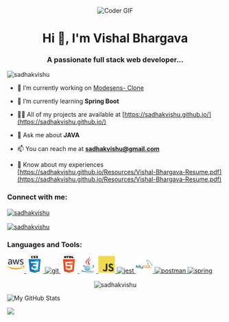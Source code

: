 
<p align="center">

<img src="https://media.giphy.com/media/SWoSkN6DxTszqIKEqv/giphy.gif" alt="Coder GIF" width="500" height="400">


</p>
<h1 align="center">Hi 👋, I'm Vishal Bhargava</h1>
<h3 align="center">A passionate full stack web developer...</h3>

<p align="left"> <img src="https://komarev.com/ghpvc/?username=sadhakvishu&label=Profile%20views&color=0e75b6&style=flat" alt="sadhakvishu" /> </p>



- 🔭 I’m currently working on [Modesens- Clone](https://github.com/sadhakvishu/Slytherin)
- 🌱 I’m currently learning **Spring Boot**
- 👨‍💻 All of my projects are available at [https://sadhakvishu.github.io/](https://sadhakvishu.github.io/)
- 💬 Ask me about **JAVA**
- 📫 You can reach me at **sadhakvishu@gmail.com**

- 📄 Know about my experiences [https://sadhakvishu.github.io/Resources/Vishal-Bhargava-Resume.pdf](https://sadhakvishu.github.io/Resources/Vishal-Bhargava-Resume.pdf)

<h3 align="left">Connect with me:</h3>
<p align="left">
<a href="https://linkedin.com/in/sadhakvishu" target="blank"><img align="center" src="https://raw.githubusercontent.com/rahuldkjain/github-profile-readme-generator/master/src/images/icons/Social/linked-in-alt.svg" alt="sadhakvishu" height="30" width="40" /></a>

<a href="https://www.hackerrank.com/sadhakvishu" target="blank"><img align="center" src="https://raw.githubusercontent.com/rahuldkjain/github-profile-readme-generator/master/src/images/icons/Social/hackerrank.svg" alt="sadhakvishu" height="30" width="40" /></a>
</p>

<h3 align="left">Languages and Tools:</h3>
<p align="left"> <a href="https://aws.amazon.com" target="_blank" rel="noreferrer"> <img src="https://raw.githubusercontent.com/devicons/devicon/master/icons/amazonwebservices/amazonwebservices-original-wordmark.svg" alt="aws" width="40" height="40"/> </a> <a href="https://www.w3schools.com/css/" target="_blank" rel="noreferrer"> <img src="https://raw.githubusercontent.com/devicons/devicon/master/icons/css3/css3-original-wordmark.svg" alt="css3" width="40" height="40"/> </a> <a href="https://git-scm.com/" target="_blank" rel="noreferrer"> <img src="https://www.vectorlogo.zone/logos/git-scm/git-scm-icon.svg" alt="git" width="40" height="40"/> </a> <a href="https://www.w3.org/html/" target="_blank" rel="noreferrer"> <img src="https://raw.githubusercontent.com/devicons/devicon/master/icons/html5/html5-original-wordmark.svg" alt="html5" width="40" height="40"/> </a> <a href="https://www.java.com" target="_blank" rel="noreferrer"> <img src="https://raw.githubusercontent.com/devicons/devicon/master/icons/java/java-original.svg" alt="java" width="40" height="40"/> </a> <a href="https://developer.mozilla.org/en-US/docs/Web/JavaScript" target="_blank" rel="noreferrer"> <img src="https://raw.githubusercontent.com/devicons/devicon/master/icons/javascript/javascript-original.svg" alt="javascript" width="40" height="40"/> </a> <a href="https://jestjs.io" target="_blank" rel="noreferrer"> <img src="https://www.vectorlogo.zone/logos/jestjsio/jestjsio-icon.svg" alt="jest" width="40" height="40"/> </a> <a href="https://www.mysql.com/" target="_blank" rel="noreferrer"> <img src="https://raw.githubusercontent.com/devicons/devicon/master/icons/mysql/mysql-original-wordmark.svg" alt="mysql" width="40" height="40"/> </a> <a href="https://postman.com" target="_blank" rel="noreferrer"> <img src="https://www.vectorlogo.zone/logos/getpostman/getpostman-icon.svg" alt="postman" width="40" height="40"/> </a> <a href="https://spring.io/" target="_blank" rel="noreferrer"> <img src="https://www.vectorlogo.zone/logos/springio/springio-icon.svg" alt="spring" width="40" height="40"/> </a> </p>

<p align="center">
<img align="center" src="https://github-readme-stats.vercel.app/api/top-langs?username=sadhakvishu&show_icons=true&theme=blue-green&border_color=FFFFFF&layout=compact" alt="sadhakvishu" /></p>



![My GitHub Stats](https://github-readme-stats.vercel.app/api?username=sadhakvishu&show_icons=true&theme=blue-green&count_private=true&include_all_commits=true&border_color=FFFFFF&text_color=09d672&icon_color=00C2C2&title_color=00F1E9&custom_title=My%20Stats)

<div align="center">
  <div style="display: flex; align-items: flex-start;">
    <img src="https://github-readme-streak-stats.herokuapp.com?user=sadhakvishu&theme=blue-green" />
  </div>
</div>

